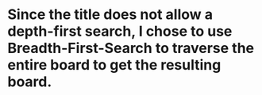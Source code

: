 # Since the title does not allow a depth-first search, I chose to use Breadth-First-Search to traverse the entire board to get the resulting board.
